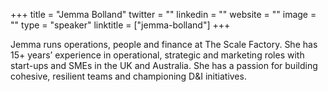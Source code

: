 +++
title = "Jemma Bolland"
twitter = ""
linkedin = ""
website = ""
image = ""
type = "speaker"
linktitle = ["jemma-bolland"]
+++

Jemma runs operations, people and finance at The Scale Factory. She has 15+
years’ experience in operational, strategic and marketing roles with start-ups
and SMEs in the UK and Australia. She has a passion for building cohesive,
resilient teams and championing D&I initiatives.
